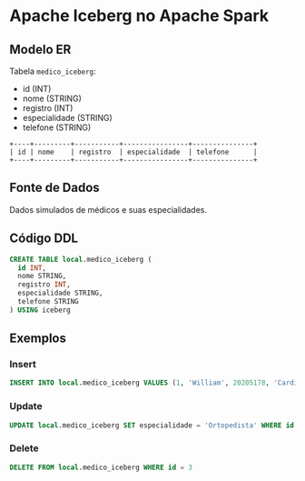 # Apache Iceberg no Apache Spark

## Modelo ER
Tabela `medico_iceberg`:
- id (INT)
- nome (STRING)
- registro (INT)
- especialidade (STRING)
- telefone (STRING)

```text
+----+---------+-----------+----------------+---------------+
| id | nome    | registro  | especialidade  | telefone      |
+----+---------+-----------+----------------+---------------+
```

## Fonte de Dados
Dados simulados de médicos e suas especialidades.

## Código DDL
```sql
CREATE TABLE local.medico_iceberg (
  id INT,
  nome STRING,
  registro INT,
  especialidade STRING,
  telefone STRING
) USING iceberg
```

## Exemplos

### Insert
```sql
INSERT INTO local.medico_iceberg VALUES (1, 'William', 20205178, 'Cardiologista', '48 99632-1234')
```

### Update
```sql
UPDATE local.medico_iceberg SET especialidade = 'Ortopedista' WHERE id = 2
```

### Delete
```sql
DELETE FROM local.medico_iceberg WHERE id = 3
```
